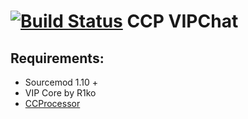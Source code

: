 [![Build Status](https://travis-ci.org/Nullent/CCProcessor.svg?branch=master)](https://github.com/Nullent/CCProcessor)
CCP VIPChat 
============
Requirements:
-------------
- Sourcemod 1.10 + 
- VIP Core by R1ko
- [CCProcessor](https://github.com/Nullent/CCProcessor)

